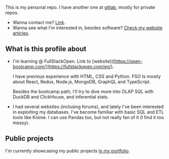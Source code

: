 
This is my personal repo. I have another one at [gitlab](https://gitlab.com/iagovar), mostly for private repos. 

- Wanna contact me? [Link](https://iagovar.com/contact).
- Wanna see what I'm interested in, besides software? [Check my website articles](https://iagovar.com/articles).

## What is this profile about

- I'm learning @ FullStackOpen. Link to [website]([https://open-bootcamp.com/](https://fullstackopen.com/en/).

  I have previous experience with HTML, CSS and Python. FSO Is mostly about React, Redux, Node.js, MongoDB, GraphQL and TypeScript.
  
  Besides the bootcamp path, I'll try to dive more into OLAP SQL with DuckDB and ClickHouse, and inferential stats.
  
- I had several websites (inclusing forums), and lately I've been interested in exploiting my databases. I've become familiar with basic SQL and ETL tools like Knime. I can use Pandas too, but not really fan of it (I find it too messy).

## Public projects

I'm currently showcasing my public projects [in my portfolio](https://iagovar.com/).
